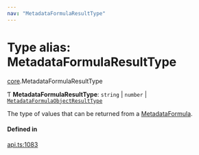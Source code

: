 ```yaml
---
nav: "MetadataFormulaResultType"
---
```

# Type alias: MetadataFormulaResultType

[core](../modules/core.md).MetadataFormulaResultType

Ƭ **MetadataFormulaResultType**: `string` \| `number` \| [`MetadataFormulaObjectResultType`](../interfaces/core.MetadataFormulaObjectResultType.md)

The type of values that can be returned from a [MetadataFormula](core.MetadataFormula.md).

#### Defined in

[api.ts:1083](https://github.com/coda/packs-sdk/blob/main/api.ts#L1083)
